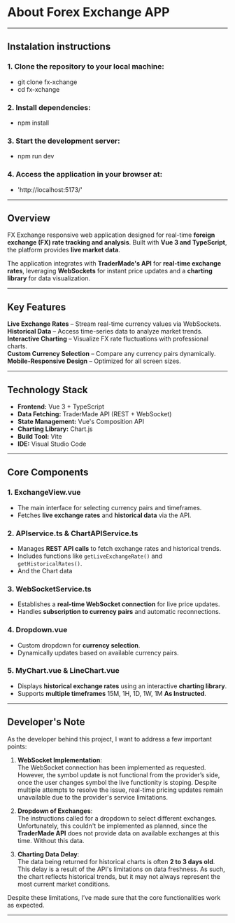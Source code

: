 # About Forex Exchange APP

--- 

## Instalation instructions 

### 1. Clone the repository to your local machine:
- git clone fx-xchange
- cd fx-xchange
### 2. Install dependencies:  
- npm install
### 3. Start the development server:
- npm run dev
### 4. Access the application in your browser at:  
- 'http://localhost:5173/'

---

## Overview

FX Exchange responsive web application designed for real-time **foreign exchange (FX) rate tracking and analysis**.
Built with **Vue 3 and TypeScript**, the platform provides **live market data**.

The application integrates with **TraderMade's API** for **real-time exchange rates**,
leveraging **WebSockets** for instant price updates and a **charting library** for data visualization.

---

## Key Features

**Live Exchange Rates** – Stream real-time currency values via WebSockets.  
**Historical Data** – Access time-series data to analyze market trends.  
**Interactive Charting** – Visualize FX rate fluctuations with professional charts.  
**Custom Currency Selection** – Compare any currency pairs dynamically.  
**Mobile-Responsive Design** – Optimized for all screen sizes.

---

## Technology Stack

- **Frontend:** Vue 3 + TypeScript
- **Data Fetching:** TraderMade API (REST + WebSocket)
- **State Management:** Vue's Composition API
- **Charting Library:** Chart.js
- **Build Tool:** Vite
- **IDE:** Visual Studio Code

---

## Core Components

### 1. ExchangeView.vue

- The main interface for selecting currency pairs and timeframes.
- Fetches **live exchange rates** and **historical data** via the API.

### 2. APIservice.ts & ChartAPIService.ts

- Manages **REST API calls** to fetch exchange rates and historical trends.
- Includes functions like `getLiveExchangeRate()` and `getHistoricalRates()`.
- And the Chart data

### 3. WebSocketService.ts

- Establishes a **real-time WebSocket connection** for live price updates.
- Handles **subscription to currency pairs** and automatic reconnections.

### 4. Dropdown.vue

- Custom dropdown for **currency selection**.
- Dynamically updates based on available currency pairs.

### 5. MyChart.vue & LineChart.vue

- Displays **historical exchange rates** using an interactive **charting library**.
- Supports **multiple timeframes** 15M, 1H, 1D, 1W, 1M **As Instructed**.

---

## Developer's Note

As the developer behind this project, I want to address a few important points:

1. **WebSocket Implementation**:  
   The WebSocket connection has been implemented as requested. However, the symbol update is not functional from the provider’s side, once the user changes symbol the live functionity is stoping. Despite multiple attempts to resolve the issue, real-time pricing updates remain unavailable due to the provider's service limitations.

2. **Dropdown of Exchanges**:  
   The instructions called for a dropdown to select different exchanges. Unfortunately, this couldn't be implemented as planned, since the **TraderMade API** does not provide data on available exchanges at this time. Without this data.

3. **Charting Data Delay**:  
   The data being returned for historical charts is often **2 to 3 days old**. This delay is a result of the API's limitations on data freshness. As such, the chart reflects historical trends, but it may not always represent the most current market conditions.

Despite these limitations, I’ve made sure that the core functionalities work as expected.

---
